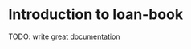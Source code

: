# Introduction to loan-book

TODO: write [great documentation](http://jacobian.org/writing/what-to-write/)
